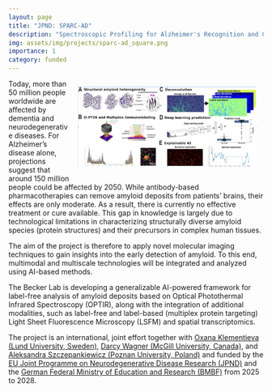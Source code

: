 ```yaml
---
layout: page
title: "JPND: SPARC-AD"
description: "Spectroscopic Profiling for Alzheimer's Recognition and Characterization"
img: assets/img/projects/sparc-ad_square.png
importance: 1
category: funded
---
```


<img src="/assets/img/projects/sparc-ad.jpg" style="float: right; width:70%; padding: 1em"/>

Today, more than 50 million people worldwide are affected by dementia and neurodegenerative diseases. For Alzheimer’s disease alone, projections suggest that around 150 million people could be affected by 2050. While antibody-based pharmacotherapies can remove amyloid deposits from patients’ brains, their effects are only moderate. As a result, there is currently no effective treatment or cure available. This gap in knowledge is largely due to technological limitations in characterizing structurally diverse amyloid species (protein structures) and their precursors in complex human tissues.

The aim of the project is therefore to apply novel molecular imaging techniques to gain insights into the early detection of amyloid. To this end, multimodal and multiscale technologies will be integrated and analyzed using AI-based methods.

The Becker Lab is developing a generalizable AI-powered framework for label-free analysis of amyloid deposits based on Optical Photothermal Infrared Spectroscopy (OPTIR), along with the integration of additional modalities, such as label-free and label-based (multiplex protein targeting) Light Sheet Fluorescence Microscopy (LSFM) and spatial transcriptomics.

The project is an international, joint effort together with [Oxana Klementieva (Lund University, Sweden)](https://portal.research.lu.se/en/persons/oxana-klementieva), [Darcy Wagner (McGill University, Canada)](https://www.mcgill.ca/bbme/darcy-wagner), and [Aleksandra Szczepankiewicz (Poznan University, Poland)](https://cmd.ump.edu.pl/o_nas) and funded by the [EU Joint Programme on Neurodegenerative Disease Research (JPND)](https://neurodegenerationresearch.eu) and the [German Federal Ministry of Education and Research (BMBF)](https://www.bmbf.de) from 2025 to 2028.
